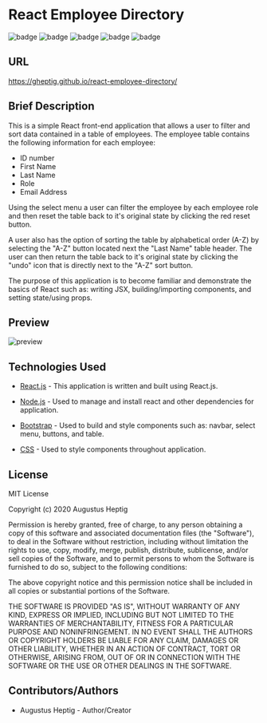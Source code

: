 # React Employee Directory

![badge](https://img.shields.io/badge/license-MIT-blue.svg) ![badge](https://img.shields.io/badge/JavaScript-91%25-yellow) ![badge](https://img.shields.io/badge/HTML-5%25-red) ![badge](https://img.shields.io/badge/CSS-4%25-9cf) ![badge](https://img.shields.io/github/repo-size/gheptig/react-employee-directory)

## URL

https://gheptig.github.io/react-employee-directory/

## Brief Description

This is a simple React front-end application that allows a user to filter and sort data contained in a table of employees. The employee table contains the following information for each employee:

- ID number
- First Name
- Last Name
- Role
- Email Address

Using the select menu a user can filter the employee by each employee role and then reset the table back to it's original state by clicking the red reset button.

A user also has the option of sorting the table by alphabetical order (A-Z) by selecting the "A-Z" button located next the "Last Name" table header. The user can then return the table back to it's original state by clicking the "undo" icon that is directly next to the "A-Z" sort button.

The purpose of this application is to become familiar and demonstrate the basics of React such as: writing JSX, building/importing components, and setting state/using props.

## Preview

![preview](https://media.giphy.com/media/mFHbIRtFQrBaC5Q0VW/giphy.gif)

## Technologies Used

- [React.js](https://reactjs.org/) - This application is written and built using React.js.

- [Node.js](https://nodejs.org/en/about/) - Used to manage and install react and other dependencies for application.

- [Bootstrap](https://getbootstrap.com/) - Used to build and style components such as: navbar, select menu, buttons, and table.

- [CSS](https://developer.mozilla.org/en-US/docs/Web/CSS) - Used to style components throughout application.

## License

MIT License

Copyright (c) 2020 Augustus Heptig

Permission is hereby granted, free of charge, to any person obtaining a copy
of this software and associated documentation files (the "Software"), to deal
in the Software without restriction, including without limitation the rights
to use, copy, modify, merge, publish, distribute, sublicense, and/or sell
copies of the Software, and to permit persons to whom the Software is
furnished to do so, subject to the following conditions:

The above copyright notice and this permission notice shall be included in all
copies or substantial portions of the Software.

THE SOFTWARE IS PROVIDED "AS IS", WITHOUT WARRANTY OF ANY KIND, EXPRESS OR
IMPLIED, INCLUDING BUT NOT LIMITED TO THE WARRANTIES OF MERCHANTABILITY,
FITNESS FOR A PARTICULAR PURPOSE AND NONINFRINGEMENT. IN NO EVENT SHALL THE
AUTHORS OR COPYRIGHT HOLDERS BE LIABLE FOR ANY CLAIM, DAMAGES OR OTHER
LIABILITY, WHETHER IN AN ACTION OF CONTRACT, TORT OR OTHERWISE, ARISING FROM,
OUT OF OR IN CONNECTION WITH THE SOFTWARE OR THE USE OR OTHER DEALINGS IN THE
SOFTWARE.

## Contributors/Authors

- Augustus Heptig - Author/Creator
